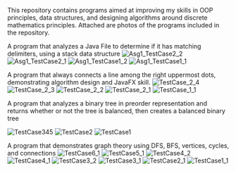 This repository contains programs aimed at improving my skills in OOP principles, data structures, and
designing algorithms around discrete mathematics principles. Attached are photos of the programs included in the repository.

A program that analyzes a Java File to determine if it has matching delimiters, using a stack data structure
![Asg1_TestCase2_2](https://github.com/suspiciousZolotayaRybka/DataStructuresAndAlgorithmDesign/assets/116288117/c8da3745-2d2a-413d-a21d-6193ea8017dd)
![Asg1_TestCase2_1](https://github.com/suspiciousZolotayaRybka/DataStructuresAndAlgorithmDesign/assets/116288117/714870f6-6fe6-4c47-b1b1-ee40cacfa027)
![Asg1_TestCase1_2](https://github.com/suspiciousZolotayaRybka/DataStructuresAndAlgorithmDesign/assets/116288117/01c015f1-9f76-4746-96df-fa262cd38ced)
![Asg1_TestCase1_1](https://github.com/suspiciousZolotayaRybka/DataStructuresAndAlgorithmDesign/assets/116288117/c8125e5a-6996-4c70-9fd3-8b8599a575d9)

A program that always connects a line among the right uppermost dots, demonstrating algorithm design and JavaFX skill.
![TestCase_2_4](https://github.com/suspiciousZolotayaRybka/DataStructuresAndAlgorithmDesign/assets/116288117/6c399092-e430-4a67-98f4-6e7558c8c24f)
![TestCase_2_3](https://github.com/suspiciousZolotayaRybka/DataStructuresAndAlgorithmDesign/assets/116288117/a0dcafac-1a23-406b-9fb4-6204eb33d6e9)
![TestCase_2_2](https://github.com/suspiciousZolotayaRybka/DataStructuresAndAlgorithmDesign/assets/116288117/ef10d99e-f759-4481-bbf5-890e17eb76d1)
![TestCase_2_1](https://github.com/suspiciousZolotayaRybka/DataStructuresAndAlgorithmDesign/assets/116288117/f828a214-9ce3-4049-ad01-57569b164b39)
![TestCase_1_1](https://github.com/suspiciousZolotayaRybka/DataStructuresAndAlgorithmDesign/assets/116288117/ba1f8e2d-5685-4549-9f17-53b49028660f)

A program that analyzes a binary tree in preorder representation and returns whether or not the tree is balanced, then creates a balanced binary tree

![TestCase345](https://github.com/suspiciousZolotayaRybka/DataStructuresAndAlgorithmDesign/assets/116288117/e7841fd7-c150-404a-9cee-db9f7fe753bd)
![TestCase2](https://github.com/suspiciousZolotayaRybka/DataStructuresAndAlgorithmDesign/assets/116288117/4f5cd5dc-8eb2-4e6b-9912-146b4e8b2a99)
![TestCase1](https://github.com/suspiciousZolotayaRybka/DataStructuresAndAlgorithmDesign/assets/116288117/140423cd-ca24-43a6-b4ff-fd3b1cb03893)


A program that demonstrates graph theory using DFS, BFS, vertices, cycles, and connections
![TestCase6_1](https://github.com/suspiciousZolotayaRybka/DataStructuresAndAlgorithmDesign/assets/116288117/88d8933b-012c-4733-9271-f66d27ed22d5)
![TestCase5_1](https://github.com/suspiciousZolotayaRybka/DataStructuresAndAlgorithmDesign/assets/116288117/b7bbd47e-5a89-4065-b754-36955bee986f)
![TestCase4_2](https://github.com/suspiciousZolotayaRybka/DataStructuresAndAlgorithmDesign/assets/116288117/2dcbfefd-6527-4cbc-8f9b-3f21e69501ce)
![TestCase4_1](https://github.com/suspiciousZolotayaRybka/DataStructuresAndAlgorithmDesign/assets/116288117/6a2ee01c-3641-4466-a8cb-ef6f7d29276a)
![TestCase3_2](https://github.com/suspiciousZolotayaRybka/DataStructuresAndAlgorithmDesign/assets/116288117/849a31fe-5765-4631-beae-e6281d645209)
![TestCase3_1](https://github.com/suspiciousZolotayaRybka/DataStructuresAndAlgorithmDesign/assets/116288117/2849b59c-b473-4e38-bb11-8683a1246d43)
![TestCase2_1](https://github.com/suspiciousZolotayaRybka/DataStructuresAndAlgorithmDesign/assets/116288117/485919f9-425d-42d7-aa5b-61b04feaef89)
![TestCase1_1](https://github.com/suspiciousZolotayaRybka/DataStructuresAndAlgorithmDesign/assets/116288117/9dd98703-880f-49ff-b0f1-bc534d2e4e9c)


